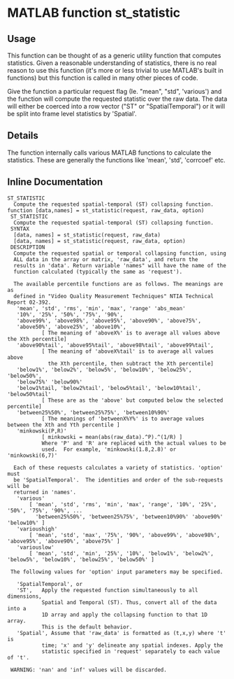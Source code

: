 # MATLAB function st_statistic

## Usage

This function can be thought of as a generic utility function that computes statistics. Given a reasonable understanding of statistics, there is no real reason to use this function (it's more or less trivial to use MATLAB's built in functions) but this function is called in many other pieces of code. 

Give the function a particular request flag (Ie. "mean", "std", 'various') and the function will compute the requested statistic over the raw data. The data will either be coerced into a row vector ("ST" or "SpatialTemporal") or it will be split into frame level statistics by 'Spatial'.


## Details

The function internally calls various MATLAB functions to calculate the statistics. These are generally the functions like 'mean', 'std', 'corrcoef' etc.

## Inline Documentation 

```text
ST_STATISTIC
  Compute the requested spatial-temporal (ST) collapsing function.
function [data,names] = st_statistic(request, raw_data, option)
 ST_STATISTIC
  Compute the requested spatial-temporal (ST) collapsing function.
 SYNTAX
  [data, names] = st_statistic(request, raw_data)
  [data, names] = st_statistic(request, raw_data, option)
 DESCRIPTION
  Compute the requested spatial or temporal collapsing function, using
  ALL data in the array or matrix, 'raw_data', and return the
  results in 'data'. Return variable 'names" will have the name of the
  function calculated (typically the same as 'request').

  The available percentile functions are as follows. The meanings are as
  defined in "Video Quality Measurement Techniques" NTIA Technical Report 02-392.
   'mean', 'std', 'rms', 'min', 'max', 'range' 'abs_mean'
   '10%', '25%', '50%', '75%', '90%',
   'above99%', 'above98%', 'above95%', 'above90%', 'above75%',
   'above50%', 'above25%', 'above10%',
           [ The meaning of 'aboveX%' is to average all values above the Xth percentile]
   'above90%tail', 'above95%tail', 'above98%tail', 'above99%tail',
           [ The meaning of 'aboveX%tail' is to average all values above
             the Xth percentile, then subtract the Xth percentile]
   'below1%', 'below2%', 'below5%', 'below10%', 'below25%', 'below50%',
   'below75%' 'below90%'
   'below1%tail, 'below2%tail', 'below5%tail', 'below10%tail', 'below50%tail'
           [ These are as the 'above' but computed below the selected percentile]
   'between25%50%', 'between25%75%', 'between10%90%'
           [ The meanings of 'betweenX%Y%' is to average values between the Xth and Yth percentile ]
   'minkowski(P,R)'
           [ minkowski = mean(abs(raw_data).^P).^(1/R) ]
           Where 'P' and 'R' are replaced with the actual values to be
           used.  For example, 'minkowski(1.8,2.8)' or 'minkowski(6,7)'

  Each of these requests calculates a variety of statistics. 'option' must
  be 'SpatialTemporal'.  The identities and order of the sub-requests will be
  returned in 'names'.
   'various'
       [ 'mean', 'std', 'rms', 'min', 'max', 'range', '10%', '25%', '50%', '75%', '90%', ...
         'between25%50%', 'between25%75%', 'between10%90%' 'above90%' 'below10%' ]
   'varioushigh'
       [ 'mean', 'std', 'max', '75%', '90%', 'above99%', 'above98%', 'above95%', 'above90%', 'above75%' ]
   'variouslow'
       [ 'mean', 'std', 'min', '25%', '10%', 'below1%', 'below2%', 'below5%', 'below10%', 'below25%', 'below50%' ]

 The following values for 'option' input parameters may be specified.

   'SpatialTemporal', or
   'ST',   Apply the requested function simultaneously to all dimensions,
           Spatial and Temporal (ST). Thus, convert all of the data into a
           1D array and apply the collapsing function to that 1D array.
           This is the default behavior.
   'Spatial', Assume that 'raw_data' is formatted as (t,x,y) where 't' is
           time; 'x' and 'y' delineate any spatial indexes. Apply the
           statistic specified in 'request' separately to each value of 't'.

 WARNING: 'nan' and 'inf' values will be discarded.
```
